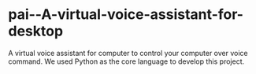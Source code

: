 # pai--A-virtual-voice-assistant-for-desktop
A virtual voice assistant for computer to control your computer over voice command. We used Python as the core language to develop this project.

